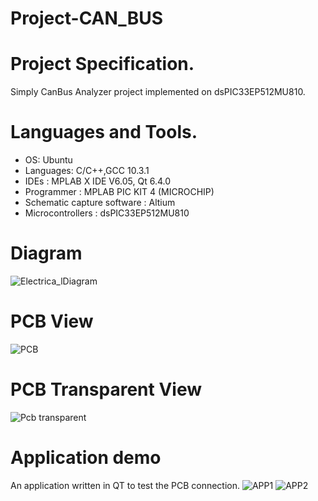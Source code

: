 # Project-CAN_BUS

# Project Specification.
Simply CanBus Analyzer project implemented on dsPIC33EP512MU810.
# Languages and Tools.
- OS: Ubuntu 
- Languages: C/C++,GCC 10.3.1
- IDEs : MPLAB X IDE V6.05, Qt 6.4.0 
- Programmer : MPLAB PIC KIT 4 (MICROCHIP)
- Schematic capture software : Altium 
- Microcontrollers : dsPIC33EP512MU810
# Diagram 
![Electrica_lDiagram](https://github.com/MarekKud/Project-CAN_BUS/assets/92340461/0df6979c-bc7f-40c4-b7a9-f8406515558a)
# PCB View

![PCB](https://github.com/MarekKud/Project-CAN_BUS/assets/92340461/0ccd3dfa-dde2-41c5-9a41-6b1dda45cf2b)

# PCB Transparent View
![Pcb transparent](https://github.com/MarekKud/Project-CAN_BUS/assets/92340461/d2b53019-40ca-4bb1-8c3b-d5f20444ea58)


# Application demo
An application written in QT to test the PCB connection.
![APP1](https://github.com/MarekKud/Project-CAN_BUS/assets/92340461/f9fae02c-7b63-4868-9a6a-7328116af3ee)
![APP2](https://github.com/MarekKud/Project-CAN_BUS/assets/92340461/da29a664-c4d0-4d71-b54a-46db173bbbc6)

